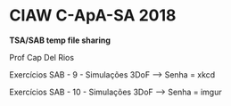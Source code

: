 # CIAW C-ApA-SA 2018

**TSA/SAB temp file sharing**

Prof Cap Del Rios


Exercícios SAB - 9 - Simulações 3DoF --> Senha = xkcd

Exercícios SAB - 10 - Simulações 3DoF --> Senha = imgur
